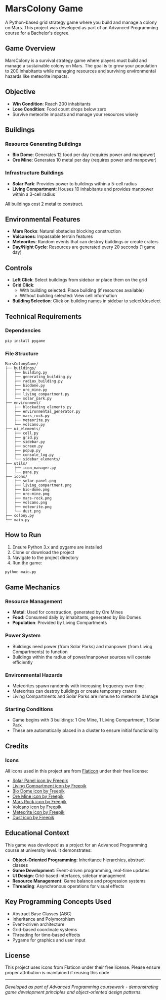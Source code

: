 # MarsColony Game

A Python-based grid strategy game where you build and manage a colony on Mars. This project was developed as part of an Advanced Programming course for a Bachelor's degree.

## Game Overview

MarsColony is a survival strategy game where players must build and manage a sustainable colony on Mars. The goal is to grow your population to 200 inhabitants while managing resources and surviving environmental hazards like meteorite impacts.

## Objective

- **Win Condition**: Reach 200 inhabitants
- **Lose Condition**: Food count drops below zero
- Survive meteorite impacts and manage your resources wisely

## Buildings

### Resource Generating Buildings
- **Bio Dome**: Generates 12 food per day (requires power and manpower)
- **Ore Mine**: Generates 10 metal per day (requires power and manpower)

### Infrastructure Buildings
- **Solar Park**: Provides power to buildings within a 5-cell radius
- **Living Compartment**: Houses 10 inhabitants and provides manpower within a 3-cell radius

All buildings cost 2 metal to construct.

## Environmental Features

- **Mars Rocks**: Natural obstacles blocking construction
- **Volcanoes**: Impassable terrain features
- **Meteorites**: Random events that can destroy buildings or create craters
- **Day/Night Cycle**: Resources are generated every 20 seconds (1 game day)

## Controls

- **Left Click**: Select buildings from sidebar or place them on the grid
- **Grid Click**: 
  - With building selected: Place building (if resources available)
  - Without building selected: View cell information
- **Building Selection**: Click on building names in sidebar to select/deselect

## Technical Requirements

### Dependencies
```bash
pip install pygame
```

### File Structure
```
MarsColonyGame/
├── buildings/
│   ├── building.py
│   ├── generating_building.py
│   ├── radius_building.py
│   ├── biodome.py
│   ├── ore_mine.py
│   ├── living_compartment.py
│   └── solar_park.py
├── environment/
│   ├── blockading_elements.py
│   ├── environmental_generator.py
│   ├── mars_rock.py
│   ├── meteorite.py
│   └── volcano.py
├── ui_elements/
│   ├── cell.py
│   ├── grid.py
│   ├── sidebar.py
│   ├── screen.py
│   ├── popup.py
│   ├── console_log.py
│   └── sidebar_elements/
├── utils/
│   ├── icon_manager.py
│   └── pane.py
├── icons/
│   ├── solar-panel.png
│   ├── living_compartment.png
│   ├── bio-dome.png
│   ├── ore-mine.png
│   ├── mars-rock.png
│   ├── volcano.png
│   ├── meteorite.png
│   └── dust.png
├── colony.py
└── main.py
```

## How to Run

1. Ensure Python 3.x and pygame are installed
2. Clone or download the project
3. Navigate to the project directory
4. Run the game:
```bash
python main.py
```

## Game Mechanics

### Resource Management
- **Metal**: Used for construction, generated by Ore Mines
- **Food**: Consumed daily by inhabitants, generated by Bio Domes
- **Population**: Provided by Living Compartments

### Power System
- Buildings need power (from Solar Parks) and manpower (from Living Compartments) to function
- Buildings within the radius of power/manpower sources will operate efficiently

### Environmental Hazards
- Meteorites spawn randomly with increasing frequency over time
- Meteorites can destroy buildings or create temporary craters
- Living Compartments and Solar Parks are immune to meteorite damage

### Starting Conditions
- Game begins with 3 buildings: 1 Ore Mine, 1 Living Compartment, 1 Solar Park
- These are automatically placed in a cluster to ensure initial functionality

## Credits

### Icons
All icons used in this project are from [Flaticon](https://www.flaticon.com/) under their free license:

- [Solar Panel icon by Freepik](https://www.flaticon.com/free-icon/solar-panel_649802)
- [Living Compartment icon by Freepik](https://www.flaticon.com/free-icon/city_8598658)
- [Bio Dome icon by Freepik](https://www.flaticon.com/free-icon/nature_14470701)
- [Ore Mine icon by Freepik](https://www.flaticon.com/free-icon/coal-factory_1847379)
- [Mars Rock icon by Freepik](https://www.flaticon.com/free-icon/canyon_5241298)
- [Volcano icon by Freepik](https://www.flaticon.com/free-icons/volcano)
- [Meteorite icon by Freepik](https://www.flaticon.com/free-icons/asteroid)
- [Dust icon by Freepik](https://www.flaticon.com/free-icon/dust_4383809)

## Educational Context

This game was developed as a project for an Advanced Programming course at university level. It demonstrates:

- **Object-Oriented Programming**: Inheritance hierarchies, abstract classes
- **Game Development**: Event-driven programming, real-time updates
- **UI Design**: Grid-based interfaces, sidebar management
- **Resource Management**: Game balance and progression systems
- **Threading**: Asynchronous operations for visual effects

## Key Programming Concepts Used

- Abstract Base Classes (ABC)
- Inheritance and Polymorphism
- Event-driven architecture
- Grid-based coordinate systems
- Threading for time-based effects
- Pygame for graphics and user input

## License

This project uses icons from Flaticon under their free license. Please ensure proper attribution is maintained if reusing this code.

---

*Developed as part of Advanced Programming coursework - demonstrating game development principles and object-oriented design patterns.*